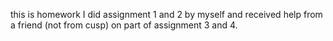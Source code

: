 this is homework
I did assignment 1 and 2 by myself and received help from a friend (not from cusp) on part of assignment 3 and 4.
